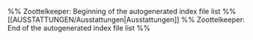 %% Zoottelkeeper: Beginning of the autogenerated index file list %%
[[AUSSTATTUNGEN/Ausstattungen|Ausstattungen]]
%% Zoottelkeeper: End of the autogenerated index file list %%
